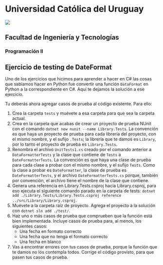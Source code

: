 # Universidad Católica del Uruguay
<img src="https://ucu.edu.uy/sites/all/themes/univer/logo.png">

## Facultad de Ingeniería y Tecnologías
### Programación II

## Ejercicio de testing de DateFormat

Uno de los ejercicios que hicimos para aprender a hacer en C# las cosas que sabíamos hacer en Python fue convertir una función `DataFormat` en Python a la correspondiente en C#. Aquí te dejamos la solución a ese ejercicio.

Tu deberás ahora agregar casos de prueba al código existente. Para ello:

1. Crea la carpeta `tests` y muévete a esa carpeta para que sea la carpeta actual.
2. Crea en la carpeta que acabas de crear un proyecto de prueba NUnit con el comando `dotnet new nunit --name Library.Tests`. La convención es que haya un proyecto de prueba para cada librería del proyecto, con el mismo nombre, y el sufijo `.Tests`; la librería que te damos es `Library`, por lo tanto el proyecto de prueba es `Library.Tests`.
3. Renombra el archivo `UnitTests1.cs` creado por el comando anterior a `DataFormatterTests` y la clase que contiene de `Tests` a `DateFormatterTests`. La convención es que haya una clase de prueba para cada clase a probar con el mismo nombre, y el sufijo `Tests`. Como la clase a probar es `DateFormatter`, la clase de prueba es `DateFormatterTests`, y el archivo `DateFormatterTests.cs` porque, también por convención, el archivo tiene el nombre de la clase que contiene.
4. Genera una referencia en Library.Tests.csproj hacia Library.csproj, para eso ejecuta el siguiente comando parado en la carpeta de tests:
`dotnet add ./Library.Tests/Library.Tests.csproj reference ../src/Library/Library.csproj`.
5. Muévete a la carpeta raíz de proyecto. Agrega el proyecto a la solución con `dotnet sln add ./test/`.
6. Haz uno o más casos de prueba que comprueben que la función está bien implementada. Incluye casos de prueba para, al menos, los siguientes casos:
    - Una fecha en formato correcto
    - Una fecha que no tenga el formato correcto
    - Una fecha en blanco
7. Vas a encontrar errores con tus casos de prueba, porque la función que te damos no los contempla todos. Corrige el código provisto, para que pasen tus casos de prueba.
